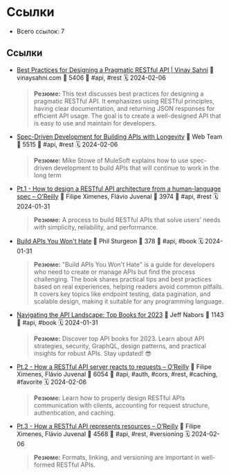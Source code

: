 # Ссылки

- Всего ссылок: 7

## Ссылки

- [Best Practices for Designing a Pragmatic RESTful API | Vinay Sahni](https://www.vinaysahni.com/best-practices-for-a-pragmatic-restful-api) 👤 vinaysahni.com 💬 5406 🔖 #api, #rest 🗓️ 2024-02-06
    > **Резюме:** This text discusses best practices for designing a pragmatic RESTful API. It emphasizes using RESTful principles, having clear documentation, and returning JSON responses for efficient API usage. The goal is to create a well-designed API that is easy to use and maintain for developers.
- [Spec-Driven Development for Building APIs with Longevity](https://www.nginx.com/blog/building-api-for-longevity-spec-driven-development/) 👤 Web Team 💬 5515 🔖 #api, #rest 🗓️ 2024-02-06
    > **Резюме:** Mike Stowe of MuleSoft explains how to use spec-driven development to build APIs that will continue to work in the long term
- [Pt.1 - How to design a RESTful API architecture from a human-language spec – O’Reilly](https://www.oreilly.com/content/how-to-design-a-restful-api-architecture-from-a-human-language-spec/) 👤 Filipe Ximenes, Flávio Juvenal 💬 3974 🔖 #api, #rest 🗓️ 2024-01-31
    > **Резюме:** A process to build RESTful APIs that solve users’ needs with simplicity, reliability, and performance.
- [Build APIs You Won't Hate](https://apisyouwonthate.com/books/build-apis-you-wont-hate/) 👤 Phil Sturgeon 💬 378 🔖 #api, #book 🗓️ 2024-01-31
    > **Резюме:** "Build APIs You Won't Hate" is a guide for developers who need to create or manage APIs but find the process challenging. The book shares practical tips and best practices based on real experiences, helping readers avoid common pitfalls. It covers key topics like endpoint testing, data pagination, and scalable design, making it suitable for any programming language.
- [Navigating the API Landscape: Top Books for 2023](https://blog.treblle.com/top-api-books-2023/) 👤 Jeff Nabors 💬 1143 🔖 #api, #book 🗓️ 2024-01-31
    > **Резюме:** Discover top API books for 2023. Learn about API strategies, security, GraphQL, design patterns, and practical insights for robust APIs. Stay updated! 😎
- [Pt.2 - How a RESTful API server reacts to requests – O’Reilly](https://www.oreilly.com/content/how-a-restful-api-server-reacts-to-requests/) 👤 Filipe Ximenes, Flávio Juvenal 💬 6054 🔖 #api, #auth, #cors, #rest, #caching, #favorite 🗓️ 2024-02-06
    > **Резюме:** Learn how to properly design RESTful APIs communication with clients, accounting for request structure, authentication, and caching.
- [Pt.3 - How a RESTful API represents resources – O’Reilly](https://www.oreilly.com/content/how-a-restful-api-represents-resources/) 👤 Filipe Ximenes, Flávio Juvenal 💬 4568 🔖 #api, #rest, #versioning 🗓️ 2024-02-06
    > **Резюме:** Formats, linking, and versioning are important in well-formed RESTful APIs.
